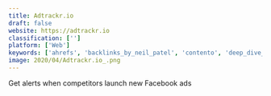 ```yaml
---
title: Adtrackr.io
draft: false 
website: https://adtrackr.io
classification: ['']
platform: ['Web']
keywords: ['ahrefs', 'backlinks_by_neil_patel', 'contento', 'deep_dive_duck', 'gititback', 'kompyte', 'monitoro', 'site_audit_by_ahrefs', 'toxic_backlink_checker', 'toybox_v2', 'vip_guest_blogging_service']
image: 2020/04/Adtrackr.io_.png
---
```

Get alerts when competitors launch new Facebook ads